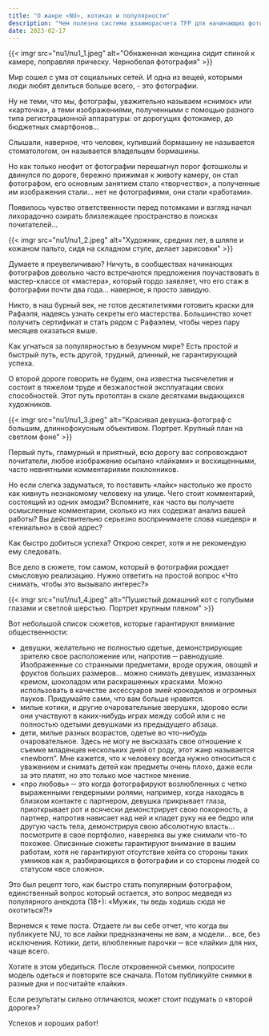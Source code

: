 ```yaml
---
title: "О жанре «NU», котиках и популярности"
description: "Чем полезна система взаиморасчета TFP для начинающих фотографов"
date: 2023-02-17
---
```


{{< imgr src="nu1/nu1_1.jpeg" alt="Обнаженная женщина сидит спиной к камере, поправляя прическу. Чернобелая фотография" >}}

Мир сошел с ума от социальных сетей. И одна из вещей, которыми люди любят делиться больше всего, - это фотографии.

Ну не теми, что мы, фотографы, уважительно называем «снимок» или «карточка», а теми изображениями, полученными с помощью разного типа регистрационной аппаратуры: от дорогущих фотокамер, до бюджетных смартфонов…

Слышали, наверное, что человек, купивший бормашину не называется стоматологом, он называется владельцем бормашины.

Но как только неофит от фотографии перешагнул порог фотошколы и двинулся по дороге, бережно прижимая к животу камеру, он стал фотографом, его основным занятием стало «творчество», а полученные им изображения стали… нет не фотографиями, они стали «работами».

Появилось чувство ответственности перед потомками и взгляд начал лихорадочно озирать близлежащее пространство в поисках почитателей…

{{< imgr src="nu1/nu1_2.jpeg" alt="Художник, средних лет, в шляпе и кожаном пальто, сидя на складном стуле, делает зарисовки" >}}

Думаете я преувеличиваю? Ничуть, в сообществах начинающих фотографов довольно часто встречаются предложения поучаствовать в мастер-классе от «мастера», который гордо заявляет, что его стаж в фотографии почти два года… наверное, я просто завидую.

Никто, в наш бурный век, не готов десятилетиями готовить краски для Рафаэля, надеясь узнать секреты его мастерства. Большинство хочет получить сертификат и стать рядом с Рафаэлем, чтобы через пару месяцев оказаться выше.

Как угнаться за популярностью в безумном мире? Есть простой и быстрый путь, есть другой, трудный, длинный, не гарантирующий успеха.

О второй дороге говорить не будем, она известна тысячелетия и состоит в тяжелом труде и безжалостной эксплуатации своих способностей. Этот путь протоптан в скале десятками выдающихся художников.

{{< imgr src="nu1/nu1_3.jpeg" alt="Красивая девушка-фотограф с большим, длиннофокусным объективом. Портрет. Крупный план на светлом фоне" >}}

Первый путь, гламурный и приятный, всю дорогу вас сопровождают почитатели, любое изображение осыпано «лайками» и восхищенными, часто невнятными комментариями поклонников.

Но если слегка задуматься, то поставить «лайк» настолько же просто как кивнуть незнакомому человеку на улице. Чего стоит комментарий, состоящий из одних эмодзи? Вспомните, как часто вы получаете осмысленные комментарии, сколько из них содержат анализ вашей работы? Вы действительно серьезно воспринимаете слова «шедевр» и «гениально» в свой адрес?

Как быстро добиться успеха? Открою секрет, хотя и не рекомендую ему следовать.

Все дело в сюжете, том самом, который в фотографии рождает смысловую реализацию. Нужно ответить на простой вопрос «Что снимать, чтобы это вызывало интерес?»

{{< imgr src="nu1/nu1_4.jpeg" alt="Пушистый домашний кот с голубыми глазами и светлой шерстью. Портрет крупным плвном" >}}

Вот небольшой список сюжетов, которые гарантируют внимание общественности:

- девушки, желательно не полностью одетые, демонстрирующие зрителю свое расположение или, напротив ─ равнодушие. Изображенные со странными предметами, вроде оружия, овощей и фруктов больших размеров… можно снимать девушек, измазанных кремом, шоколадом или раскрашенных красками. Можно использовать в качестве аксессуаров змей крокодилов и огромных пауков. Придумайте сами, что вам больше нравится.
- милые котики, и другие очаровательные зверушки, здорово если они участвуют в каких-нибудь играх между собой или с не полностью одетыми девушками из предыдущего абзаца.
- дети, милые разных возрастов, одетые во что-нибудь очаровательное. Здесь не могу не высказать свое отношение к съемке младенцев нескольких дней от роду, этот жанр называется «newborn”. Мне кажется, что к человеку всегда нужно относиться с уважением и снимать детей как предметы очень плохо, даже если за это платят, но это только мое частное мнение.
- «про любовь» ─ это когда фотографируют возлюбленных с четко выраженными гендерными ролями, например, когда находясь в близком контакте с партнером, девушка прикрывает глаза, приоткрывает рот и всячески демонстрирует свою покорность, а партнер, напротив нависает над ней и кладет руку на ее бедро или другую часть тела, демонстрируя свою абсолютную власть… посмотрите в свое портфолио, наверняка вы уже снимали что-то похожее.
Описанные сюжеты гарантируют внимание в вашим работам, хотя не гарантируют отсутствие хейта со стороны таких умников как я, разбирающихся в фотографии и со стороны людей со статусом «все сложно».

Это был рецепт того, как быстро стать популярным фотографом, единственный вопрос который остается, это вопрос медведя из популярного анекдота (18+): «Мужик, ты ведь ходишь сюда не охотиться?!»

Вернемся к теме поста. Отдаете ли вы себе отчет, что когда вы публикуете NU, то все лайки предназначены не вам, а модели… все, без исключения. Котики, дети, влюбленные парочки ─ все «лайки» для них, чаще всего.

Хотите в этом убедиться. После откровенной съемки, попросите модель одеться и повторите все сначала. Потом публикуйте снимки в разные дни и посчитайте «лайки».

Если результаты сильно отличаются, может стоит подумать о «второй дороге»?

Успехов и хороших работ!